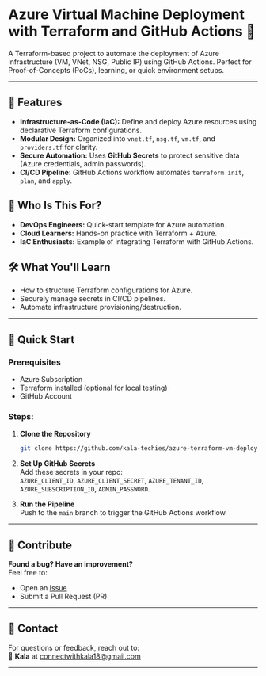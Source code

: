 # Azure Virtual Machine Deployment with Terraform and GitHub Actions 🚀

A Terraform-based project to automate the deployment of Azure infrastructure (VM, VNet, NSG, Public IP) using GitHub Actions. Perfect for Proof-of-Concepts (PoCs), learning, or quick environment setups.

---

## 🌟 Features
- **Infrastructure-as-Code (IaC):** Define and deploy Azure resources using declarative Terraform configurations.
- **Modular Design:** Organized into `vnet.tf`, `nsg.tf`, `vm.tf`, and `providers.tf` for clarity.
- **Secure Automation:** Uses **GitHub Secrets** to protect sensitive data (Azure credentials, admin passwords).
- **CI/CD Pipeline:** GitHub Actions workflow automates `terraform init`, `plan`, and `apply`.

## 🎯 Who Is This For?
- **DevOps Engineers:** Quick-start template for Azure automation.
- **Cloud Learners:** Hands-on practice with Terraform + Azure.
- **IaC Enthusiasts:** Example of integrating Terraform with GitHub Actions.

## 🛠️ What You'll Learn
- How to structure Terraform configurations for Azure.
- Securely manage secrets in CI/CD pipelines.
- Automate infrastructure provisioning/destruction.

---

## 🚀 Quick Start

### Prerequisites
- Azure Subscription
- Terraform installed (optional for local testing)
- GitHub Account

### Steps:
1. **Clone the Repository**
   ```bash
   git clone https://github.com/kala-techies/azure-terraform-vm-deployment.git
   ```
2. **Set Up GitHub Secrets**  
   Add these secrets in your repo:  
   `AZURE_CLIENT_ID`, `AZURE_CLIENT_SECRET`, `AZURE_TENANT_ID`, `AZURE_SUBSCRIPTION_ID`, `ADMIN_PASSWORD`.

3. **Run the Pipeline**  
   Push to the `main` branch to trigger the GitHub Actions workflow.


---

## 🤝 Contribute
**Found a bug? Have an improvement?**  
Feel free to:
- Open an [Issue](https://github.com/kala-techies/azure-terraform-vm-deployment/issues)
- Submit a Pull Request (PR)

---

## 📧 Contact
For questions or feedback, reach out to:  
📩 **Kala** at [connectwithkala18@gmail.com](mailto:connectwithkala18@gmail.com)

---
